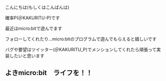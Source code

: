 こんにちは(もしくはこんばんは)

確率P(＠KAKURITU-P)です

最近はmicro:bitで遊んでます
  
フォローしてくれたり...micro:bitのプログラムで遊んでもらえると嬉しいです

バグや要望はツイッター(＠KAKURITU_P)でメンションしてくれたら頑張って実装したいと思います

## よきmicro:bit　ライフを！！

<!---
KAKURITU-P/KAKURITU-P is a ✨ special ✨ repository because its `README.md` (this file) appears on your GitHub profile.
You can click the Preview link to take a look at your changes.
--->
